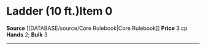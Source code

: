 ﻿---
bulk: '3'
hands: '2'
id: '28'
item_category: Adventuring Gear
level: '0'
name: Ladder (10 ft.)
price: 3 cp
rarity: Common
source: '[[DATABASE/source/Core Rulebook|Core Rulebook]]'
subcategory: adventuringgear
type: Item

---
# Ladder (10 ft.)<span class="item-type">Item 0</span>

**Source** [[DATABASE/source/Core Rulebook|Core Rulebook]] 
**Price** 3 cp
**Hands** 2; **Bulk** 3

---